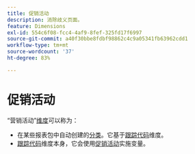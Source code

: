 ```yaml
---
title: 促销活动
description: 消除歧义页面。
feature: Dimensions
exl-id: 554c6f08-fcc4-4af9-8fef-325fd17f6997
source-git-commit: a40f30bbe8fdbf98862c4c9a05341fb63962cdd1
workflow-type: tm+mt
source-wordcount: '37'
ht-degree: 83%

---
```


# 促销活动

“营销活动”[维度](overview.md)可以称为：

* 在某些报表包中自动创建的[分类](../classifications/classifications-overview.md)。它基于[跟踪代码](tracking-code.md)维度。
* [跟踪代码](tracking-code.md)维度本身，它会使用[促销活动](/help/implement/vars/page-vars/campaign.md)实施变量。
